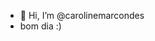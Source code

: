 - 👋 Hi, I’m @carolinemarcondes
- bom dia :)

<!---
carolinemarcondes/carolinemarcondes is a ✨ special ✨ repository because its `README.md` (this file) appears on your GitHub profile.
You can click the Preview link to take a look at your changes.
--->
